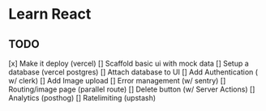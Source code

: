 # Learn React

## TODO

[x] Make it deploy (vercel)
[] Scaffold basic ui with mock data
[] Setup a database (vercel postgres)
[] Attach database to UI
[] Add Authentication ( w/ clerk)
[] Add Image upload
[] Error management (w/ sentry)
[] Routing/image page (parallel route)
[] Delete button (w/ Server Actions)
[] Analytics (posthog)
[] Ratelimiting (upstash)




